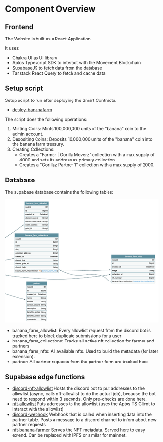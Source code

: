 # Component Overview

## Frontend

The Website is built as a React Application.

It uses:

- Chakra UI as UI library
- Aptos Typescript SDK to interact with the Movement Blockchain
- SupabaseJS to fetch data from the database
- Tanstack React Query to fetch and cache data

## Setup script

Setup script to run after deploying the Smart Contracts:

- [deploy-bananafarm](scripts/deploy-bananafarm.ts)

The script does the following operations:

1. Minting Coins: Mints 100,000,000 units of the "banana" coin to the admin account.
2. Depositing Coins: Deposits 10,000,000 units of the "banana" coin into the banana farm treasury.
3. Creating Collections:
   - Creates a "Farmer | Gorilla Moverz" collection with a max supply of 4000 and sets its address as primary collection.
   - Creates a "Gorillaz Partner 1" collection with a max supply of 2000.

## Database

The supabase database contains the following tables:

![diagram](public/assets/db-diagram.png)

- banana_farm_allowlist: Every allowlist request from the discord bot is tracked here to block duplicate submissions for a user
- banana_farm_collections: Tracks all active nft collection for farmer and partners
- banana_farm_nfts: All available nfts. Used to build the metadata (for later extension).
- partner: All partner requests from the partner form are tracked here

## Supabase edge functions

- [discord-nft-allowlist](supabase/functions/discord-nft-allowlist/) Hosts the discord bot to put addresses to the allowlist (async, calls nft-allowlist to do the actual job), because the bot need to respond within 3 seconds. Only pre-checks are done here.
- [nft-allowlist](supabase/functions//nft-allowlist/) Puts addresses to the allowlist (uses the Aptos TS Client to interact with the allowlist)
- [discord-webhook](supabase/functions/discord-webhook/) Webhook that is called when inserting data into the partner table. Posts a message to a discord channel to infom about new partner requests
- [nft-banana-farmer](supabase/functions/nft-banana-farmer/) Serves the NFT metadata. Served here to easy extend. Can be replaced with IPFS or similar for mainnet.
